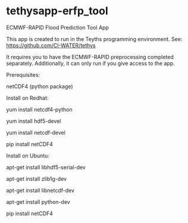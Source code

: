 tethysapp-erfp_tool
===================

ECMWF-RAPID Flood Prediction Tool App

This app is created to run in the Teyths programming environment.
See: https://github.com/CI-WATER/tethys

It requires you to have the ECMWF-RAPID preprocessing completed 
separately. Additionally, it can only run if you give access to the app.

Prerequisites:

netCDF4 (python package)

Install on Redhat:

yum install netcdf4-python

yum install hdf5-devel

yum install netcdf-devel

pip install netCDF4

Install on Ubuntu:

apt-get install libhdf5-serial-dev

apt-get install zlib1g-dev

apt-get install libnetcdf-dev

apt-get install python-dev

pip install netCDF4
